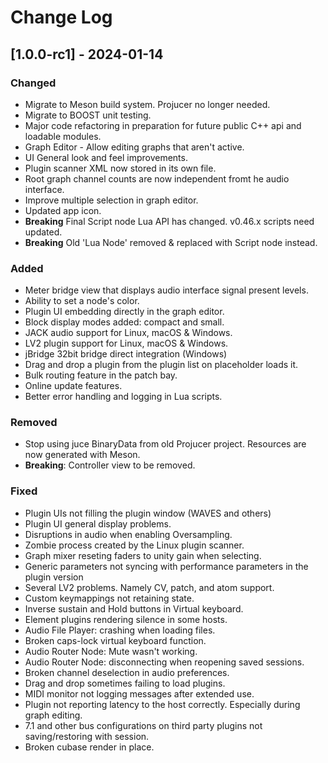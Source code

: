 # Change Log

## [1.0.0-rc1] - 2024-01-14

### Changed
- Migrate to Meson build system.  Projucer no longer needed.
- Migrate to BOOST unit testing.
- Major code refactoring in preparation for future public C++ api and loadable modules.
- Graph Editor - Allow editing graphs that aren't active.
- UI General look and feel improvements.
- Plugin scanner XML now stored in its own file.
- Root graph channel counts are now independent fromt he audio interface.
- Improve multiple selection in graph editor.
- Updated app icon.
- **Breaking** Final Script node Lua API has changed. v0.46.x scripts need updated.
- **Breaking** Old 'Lua Node' removed & replaced with Script node instead.

### Added
- Meter bridge view that displays audio interface signal present levels.
- Ability to set a node's color.
- Plugin UI embedding directly in the graph editor.
- Block display modes added: compact and small.
- JACK audio support for Linux, macOS & Windows.
- LV2 plugin support for Linux, macOS & Windows.
- jBridge 32bit bridge direct integration (Windows)
- Drag and drop a plugin from the plugin list on placeholder loads it.
- Bulk routing feature in the patch bay.
- Online update features.
- Better error handling and logging in Lua scripts.

### Removed
- Stop using juce BinaryData from old Projucer project. Resources are now generated with Meson.
- **Breaking**: Controller view to be removed.

### Fixed
- Plugin UIs not filling the plugin window (WAVES and others)
- Plugin UI general display problems.
- Disruptions in audio when enabling Oversampling.
- Zombie process created by the Linux plugin scanner.
- Graph mixer reseting faders to unity gain when selecting.
- Generic parameters not syncing with performance parameters in the plugin version
- Several LV2 problems. Namely CV, patch, and atom support.
- Custom keymappings not retaining state.
- Inverse sustain and Hold buttons in Virtual keyboard.
- Element plugins rendering silence in some hosts.
- Audio File Player: crashing when loading files.
- Broken caps-lock virtual keyboard function.
- Audio Router Node: Mute wasn't working.
- Audio Router Node: disconnecting when reopening saved sessions.
- Broken channel deselection in audio preferences.
- Drag and drop sometimes failing to load plugins.
- MIDI monitor not logging messages after extended use.
- Plugin not reporting latency to the host correctly. Especially during graph editing.
- 7.1 and other bus configurations on third party plugins not saving/restoring with session.
- Broken cubase render in place.
